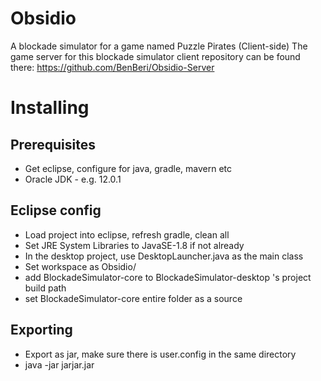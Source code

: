 # Obsidio
A blockade simulator for a game named Puzzle Pirates (Client-side)
The game server for this blockade simulator client repository can be found there: https://github.com/BenBeri/Obsidio-Server

# Installing

## Prerequisites
* Get eclipse, configure for java, gradle, mavern etc
* Oracle JDK - e.g. 12.0.1

## Eclipse config
* Load project into eclipse, refresh gradle, clean all
* Set JRE System Libraries to JavaSE-1.8 if not already
* In the desktop project, use DesktopLauncher.java as the main class
* Set workspace as Obsidio/
* add BlockadeSimulator-core to BlockadeSimulator-desktop 's project build path
* set BlockadeSimulator-core entire folder as a source

## Exporting
* Export as jar, make sure there is user.config in the same directory
* java -jar jarjar.jar